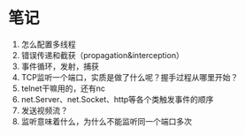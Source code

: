 # 笔记

1. 怎么配置多线程
1. 错误传递和截获（propagation&interception）
1. 事件循环，发射，捕获
1. TCP监听一个端口，实质是做了什么呢？握手过程从哪里开始？
1. telnet干嘛用的，还有nc
1. net.Server、net.Socket、http等各个类触发事件的顺序
1. 发送视频流？
1. 监听意味着什么，为什么不能监听同一个端口多次